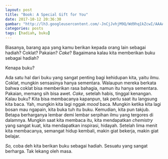```yaml
---
layout: post
title: "Book: A Special Gift for You"
date: 2017-10-12 20:36:30
gambar: "http://lh3.googleusercontent.com/-JnCjJvhjM9Q/Wd9hq1kZcwI/AAAAAAAACc0/GfbBnUIdKh0EStUhffirhYqqKn7je8QtwCLcBGAs/s900/flat%252C1000x1000%252C075%252Cf.u1.jpg"
categories: posts
tags: [hadiah, buku]
---
```


Biasanya, barang apa yang kamu berikan kepada orang lain sebagai hadiah? Coklat? Pakaian? _Cake_? Bagaimana kalau kita memberikan buku sebagai hadiah?

Kenapa buku?

Ada satu hal dari buku yang sangat penting bagi kehidupan kita, yaitu ilmu. Coklat, mungkin sensasinya hanya sementara. Walaupun mereka berkata bahwa coklat bisa memberikan rasa bahagia, namun itu hanya sementara. Pakaian, memang sih bisa awet. _Cake_, setelah habis, tinggal kenangan. Kalau buku? Kita bisa membacanya kapanpun, tak perlu saat itu langsung kita baca. Yah, mungkin kita lagi nggak _mood_ baca. Mungkin ketika kita lagi bosan mau ngapain, kita buka tuh itu buku. Kemudian, kita pun takjub. Betapa berharganya lembar demi lembar serpihan ilmu yang tergores di dalamnya. Mungkin saat kita membaca itu, kita mendapatkan _chemistry_ yang sangat kuat, kita mendapatkan inspirasi, hidayah. Setelah lima menit kita membacanya, semangat hidup kembali, makin giat bekerja, makin giat belajar.

_So,_ coba deh kita berikan buku sebagai hadiah. Sesuatu yang sangat berharga. Tak lekang oleh masa.
